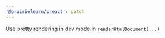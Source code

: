 ```yaml
---
'@prairielearn/preact': patch
---
```


Use pretty rendering in dev mode in `renderHtmlDocument(...)`
